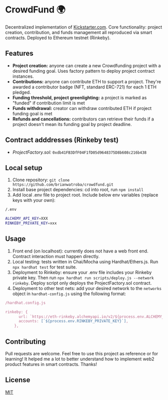 # CrowdFund 🌍

Decentralized implementation of [Kickstarter.com](https://www.kickstarter.com/). Core functionality: project creation, contribution, and funds management all reproduced via smart contracts. Deployed to Ethereum testnet (Rinkeby).

## Features

- **Project creation:** anyone can create a new Crowdfunding project with a desired funding goal. Uses factory pattern to deploy project contract instances.
- **Contributions:** anyone can contribute ETH to support a project. They're awarded a contributor badge (NFT, standard ERC-721) for each 1 ETH pledged.
- **Funding threshold, project greenlighting:** a project is marked as "funded" if contribution limit is met
- **Funds withdrawal:** creator can withdraw contributed ETH if project funding goal is met
- **Refunds and cancellations:** contributors can retrieve their funds if a project doesn't mean its funding goal by project deadline.

## Contract adddresses (Rinkeby test)

- _ProjectFactory.sol:_ `0xdb41FB3DfF04F1fD05d9648375D8b608c216b438`

## Local setup

1. Clone repository: `git clone https://github.com/brianwatroba/crowdfund.git`
2. Install base project dependencies: cd into root, run `npm install`
3. Add local .env file to project root. Include below env variables (replace keys with your own):

```bash
/.env

ALCHEMY_API_KEY=XXX
RINKEBY_PRIVATE_KEY=xxx
```

## Usage

1. Front end (on localhost): currently does not have a web front end. Contract interaction must happen directly.
2. Local testing: tests written in Chai/Mocha using Hardhat/Ethers.js. Run `npx hardhat test` for test suite.
3. Deployment to Rinkeby: ensure your .env file includes your Rinkeby private key. Then run `npx hardhat run scripts/deploy.js --network rinkeby`. Deploy script only deploys the ProjectFactory.sol contract.
4. Deployment to other test nets: add your desired network to the `networks` object in `hardhat-config.js` using the following format:

```javascript
/hardhat.config.js

rinkeby: {
      url: `https://eth-rinkeby.alchemyapi.io/v2/${process.env.ALCHEMY_API_KEY}`,
      accounts: [`${process.env.RINKEBY_PRIVATE_KEY}`],
    },
```

## Contributing

Pull requests are welcome. Feel free to use this project as reference or for learning! It helped me a lot to better understand how to implement web2 product features in smart contracts. Thanks!

## License

[MIT](https://choosealicense.com/licenses/mit/)
